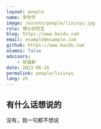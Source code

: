 ```yaml
---
layout: people
name: 李欣宇
image: /assets/people/lixinyu.jpg
role: 博士研究生
blog: https://www.baidu.com
email: example@example.com
github: https://www.baidu.com
alumni: false
advisors:
    - 张福新
date: 2023-06-26
permalink: people/lixinyu
lang: zh
---
```


## 有什么话想说的

没有，我一句都不想说
